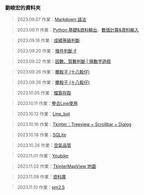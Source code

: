 ### 劉峻宏的資料夾

> 2023.09.07 作業：[Markdown 語法](./20230907作業/README.md)

> 2023.09.11 作業：[Python 基礎&資料輸出](./20230911作業/python基礎與資料輸出.ipynb)、[數值計算&資料輸入](./20230911作業/數值計算與資料輸入.ipynb)

> 2023.09.18 作業：[成績等級判斷](./20230918作業/作業_0918.ipynb)

> 2023.09.20 作業：[條件判斷 if](./20230920作業/作業_0920.ipynb)

> 2023.09.22 作業：[因數、質數判斷 | 猜數字遊戲](./20230922作業/作業_0922.ipynb)

> 2023.09.26 作業：[擲骰子 (十八骰仔)](./20230926作業/作業_0926.ipynb)

> 2023.09.28 作業：[擲骰子 (十八骰仔)](./20230928作業/作業_0928.ipynb)

> 2023.10.05 作業：[檔案存取](./20231005作業/作業_1005.ipynb)

> 2023.10.11 作業：[整合Line使用](./20231011作業/作業_1011.ipynb)

> 2023.10.12 作業：[Line_bot](./20231012作業/index.py)

> 2023.10.16 作業：[Tkinter：Treeview + Scrollbar + Dialog](./20231016作業/index.py)

> 2023.10.18 作業：[SQLite](./20231018作業/作業_1018.ipynb)

> 2023.10.26 作業：[空氣品質](./20231026作業/index.py)

> 2023.11.01 作業：[Youbike](./20231101作業/index.py)

> 2023.11.02 作業：[TkinterMapView 地圖](./20231102作業/index.py)

> 2023.11.08 作業：[資料庫](./20231108作業/作業_1108.png)

> 2023.11.10 作業：[pm2.5](./20231110作業/index.py)
